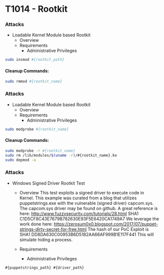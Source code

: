 <!---------------------------------------------------------------------------------
Copyright: (c) BLS OPS LLC.
This program is free software: you can redistribute it and/or modify
it under the terms of the GNU General Public License as published by
the Free Software Foundation, version 3.
This program is distributed in the hope that it will be useful,
but WITHOUT ANY WARRANTY; without even the implied warranty of
MERCHANTABILITY or FITNESS FOR A PARTICULAR PURPOSE. See the
GNU General Public License for more details.
You should have received a copy of the GNU General Public License
along with this program. If not, see <https://www.gnu.org/licenses/>.
--------------------------------------------------------------------------------->
# T1014 - Rootkit

### Attacks
* Loadable Kernel Module based Rootkit
	* Overview
	* Requirements
		* Administrative Privileges 
```sh
sudo insmod #{rootkit_path}
```

#### Cleanup Commands:
```sh
sudo rmmod #{rootkit_name}
```

### Attacks
* Loadable Kernel Module based Rootkit
	* Overview
	* Requirements
		* Administrative Privileges 

```sh
sudo modprobe #{rootkit_name}
```

#### Cleanup Commands:
```sh
sudo modprobe -r #{rootkit_name}
sudo rm /lib/modules/$(uname -r)/#{rootkit_name}.ko
sudo depmod -a
```

### Attacks
* Windows Signed Driver Rootkit Test
	* Overview
This test exploits a signed driver to execute code in Kernel.
This example was curated from a blog that utilizes puppetstrings.exe with the vulnerable (signed driver) capcom.sys. 
The capcom.sys driver may be found on github. A great reference is here: http://www.fuzzysecurity.com/tutorials/28.html
SHA1 C1D5CF8C43E7679B782630E93F5E6420CA1749A7
We leverage the work done here:
https://zerosum0x0.blogspot.com/2017/07/puppet-strings-dirty-secret-for-free.html
The hash of our PoC Exploit is
SHA1 DD8DA630C00953B6D5182AA66AF999B1E117F441
This will simulate hiding a process.

	* Requirements
		* Administrative Privileges 

```cmd
#{puppetstrings_path} #{driver_path}
```
